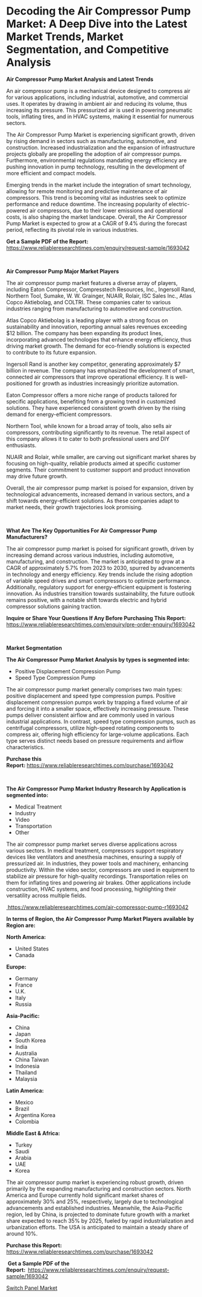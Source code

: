 <p><h1>Decoding the Air Compressor Pump Market: A Deep Dive into the Latest Market Trends, Market Segmentation, and Competitive Analysis</h1></p><p><strong>Air Compressor Pump Market Analysis and Latest Trends</strong></p>
<p><p>An air compressor pump is a mechanical device designed to compress air for various applications, including industrial, automotive, and commercial uses. It operates by drawing in ambient air and reducing its volume, thus increasing its pressure. This pressurized air is used in powering pneumatic tools, inflating tires, and in HVAC systems, making it essential for numerous sectors.</p><p>The Air Compressor Pump Market is experiencing significant growth, driven by rising demand in sectors such as manufacturing, automotive, and construction. Increased industrialization and the expansion of infrastructure projects globally are propelling the adoption of air compressor pumps. Furthermore, environmental regulations mandating energy efficiency are pushing innovation in pump technology, resulting in the development of more efficient and compact models.</p><p>Emerging trends in the market include the integration of smart technology, allowing for remote monitoring and predictive maintenance of air compressors. This trend is becoming vital as industries seek to optimize performance and reduce downtime. The increasing popularity of electric-powered air compressors, due to their lower emissions and operational costs, is also shaping the market landscape. Overall, the Air Compressor Pump Market is expected to grow at a CAGR of 9.4% during the forecast period, reflecting its pivotal role in various industries.</p></p>
<p><strong>Get a Sample PDF of the Report:&nbsp;</strong> <a href="https://www.reliableresearchtimes.com/enquiry/request-sample/1693042?utm_campaign=3313&utm_medium=2&utm_source=Github&utm_content=ia&utm_term=27032025&utm_id=air-compressor-pump">https://www.reliableresearchtimes.com/enquiry/request-sample/1693042</a></p>
<p>&nbsp;</p>
<p><strong>Air Compressor Pump Major Market Players</strong></p>
<p><p>The air compressor pump market features a diverse array of players, including Eaton Compressor, Compresstech Resources, Inc., Ingersoll Rand, Northern Tool, Sumake, W. W. Grainger, NUAIR, Rolair, ISC Sales Inc., Atlas Copco Aktiebolag, and COLTRI. These companies cater to various industries ranging from manufacturing to automotive and construction.</p><p>Atlas Copco Aktiebolag is a leading player with a strong focus on sustainability and innovation, reporting annual sales revenues exceeding $12 billion. The company has been expanding its product lines, incorporating advanced technologies that enhance energy efficiency, thus driving market growth. The demand for eco-friendly solutions is expected to contribute to its future expansion.</p><p>Ingersoll Rand is another key competitor, generating approximately $7 billion in revenue. The company has emphasized the development of smart, connected air compressors that improve operational efficiency. It is well-positioned for growth as industries increasingly prioritize automation.</p><p>Eaton Compressor offers a more niche range of products tailored for specific applications, benefiting from a growing trend in customized solutions. They have experienced consistent growth driven by the rising demand for energy-efficient compressors.</p><p>Northern Tool, while known for a broad array of tools, also sells air compressors, contributing significantly to its revenue. The retail aspect of this company allows it to cater to both professional users and DIY enthusiasts.</p><p>NUAIR and Rolair, while smaller, are carving out significant market shares by focusing on high-quality, reliable products aimed at specific customer segments. Their commitment to customer support and product innovation may drive future growth.</p><p>Overall, the air compressor pump market is poised for expansion, driven by technological advancements, increased demand in various sectors, and a shift towards energy-efficient solutions. As these companies adapt to market needs, their growth trajectories look promising.</p></p>
<p>&nbsp;</p>
<p><strong>What Are The Key Opportunities For Air Compressor Pump Manufacturers?</strong></p>
<p><p>The air compressor pump market is poised for significant growth, driven by increasing demand across various industries, including automotive, manufacturing, and construction. The market is anticipated to grow at a CAGR of approximately 5.7% from 2023 to 2030, spurred by advancements in technology and energy efficiency. Key trends include the rising adoption of variable speed drives and smart compressors to optimize performance. Additionally, regulatory support for energy-efficient equipment is fostering innovation. As industries transition towards sustainability, the future outlook remains positive, with a notable shift towards electric and hybrid compressor solutions gaining traction.</p></p>
<p><strong>Inquire or Share Your Questions If Any Before Purchasing This Report:</strong> <a href="https://www.reliableresearchtimes.com/enquiry/pre-order-enquiry/1693042?utm_campaign=3313&utm_medium=2&utm_source=Github&utm_content=ia&utm_term=27032025&utm_id=air-compressor-pump">https://www.reliableresearchtimes.com/enquiry/pre-order-enquiry/1693042</a></p>
<p>&nbsp;</p>
<p><strong>Market Segmentation</strong></p>
<p><strong>The Air Compressor Pump Market Analysis by types is segmented into:</strong></p>
<p><ul><li>Positive Displacement Compression Pump</li><li>Speed Type Compression Pump</li></ul></p>
<p><p>The air compressor pump market generally comprises two main types: positive displacement and speed type compression pumps. Positive displacement compression pumps work by trapping a fixed volume of air and forcing it into a smaller space, effectively increasing pressure. These pumps deliver consistent airflow and are commonly used in various industrial applications. In contrast, speed type compression pumps, such as centrifugal compressors, utilize high-speed rotating components to compress air, offering high efficiency for large-volume applications. Each type serves distinct needs based on pressure requirements and airflow characteristics.</p></p>
<p><strong>Purchase this Report:&nbsp;</strong><a href="https://www.reliableresearchtimes.com/purchase/1693042?utm_campaign=3313&utm_medium=2&utm_source=Github&utm_content=ia&utm_term=27032025&utm_id=air-compressor-pump">https://www.reliableresearchtimes.com/purchase/1693042</a></p>
<p>&nbsp;</p>
<p><strong>The Air Compressor Pump Market Industry Research by Application is segmented into:</strong></p>
<p><ul><li>Medical Treatment</li><li>Industry</li><li>Video</li><li>Transportation</li><li>Other</li></ul></p>
<p><p>The air compressor pump market serves diverse applications across various sectors. In medical treatment, compressors support respiratory devices like ventilators and anesthesia machines, ensuring a supply of pressurized air. In industries, they power tools and machinery, enhancing productivity. Within the video sector, compressors are used in equipment to stabilize air pressure for high-quality recordings. Transportation relies on them for inflating tires and powering air brakes. Other applications include construction, HVAC systems, and food processing, highlighting their versatility across multiple fields.</p></p>
<p><a href="https://www.reliableresearchtimes.com/air-compressor-pump-r1693042?utm_campaign=3313&utm_medium=2&utm_source=Github&utm_content=ia&utm_term=27032025&utm_id=air-compressor-pump">&nbsp;https://www.reliableresearchtimes.com/air-compressor-pump-r1693042</a></p>
<p><strong>In terms of Region, the Air Compressor Pump Market Players available by Region are:</strong></p>
<p>
    <p> <strong> North America: </strong>
        <ul>
            <li>United States</li>
            <li>Canada</li>
        </ul>
        </p> 
    <p> <strong> Europe: </strong>
        <ul>
            <li>Germany</li>
            <li>France</li>
            <li>U.K.</li>
            <li>Italy</li>
            <li>Russia</li>
        </ul>
        </p> 
    <p> <strong> Asia-Pacific: </strong>
        <ul>
            <li>China</li>
            <li>Japan</li>
            <li>South Korea</li>
            <li>India</li>
            <li>Australia</li>
            <li>China Taiwan</li>
            <li>Indonesia</li>
            <li>Thailand</li>
            <li>Malaysia</li>
        </ul>
        </p> 
    <p> <strong> Latin America: </strong>
        <ul>
            <li>Mexico</li>
            <li>Brazil</li>
            <li>Argentina Korea</li>
            <li>Colombia</li>
        </ul>
        </p> 
    <p> <strong> Middle East & Africa: </strong>
        <ul>
            <li>Turkey</li>
            <li>Saudi</li>
            <li>Arabia</li>
            <li>UAE</li>
            <li>Korea</li>
        </ul>
    </p>
    </p>
<p><p>The air compressor pump market is experiencing robust growth, driven primarily by the expanding manufacturing and construction sectors. North America and Europe currently hold significant market shares of approximately 30% and 25%, respectively, largely due to technological advancements and established industries. Meanwhile, the Asia-Pacific region, led by China, is projected to dominate future growth with a market share expected to reach 35% by 2025, fueled by rapid industrialization and urbanization efforts. The USA is anticipated to maintain a steady share of around 10%.</p></p>
<p><strong>Purchase this Report: </strong><a href="https://www.reliableresearchtimes.com/purchase/1693042?utm_campaign=3313&utm_medium=2&utm_source=Github&utm_content=ia&utm_term=27032025&utm_id=air-compressor-pump">https://www.reliableresearchtimes.com/purchase/1693042</a></p>
<p>&nbsp;<strong>Get a Sample PDF of the Report:&nbsp;&nbsp;</strong><a href="https://www.reliableresearchtimes.com/enquiry/request-sample/1693042?utm_campaign=3313&utm_medium=2&utm_source=Github&utm_content=ia&utm_term=27032025&utm_id=air-compressor-pump">https://www.reliableresearchtimes.com/enquiry/request-sample/1693042</a></p>
<p><strong></strong></p>
<p><p><a href="https://github.com/iquiseeboli/Market-Research-Report-List-1/blob/main/switch-panel-market.md?utm_campaign=3313&utm_medium=2&utm_source=Github&utm_content=ia&utm_term=27032025&utm_id=air-compressor-pump">Switch Panel Market</a></p></p>